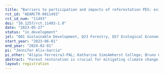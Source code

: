```yaml
---
title: "Barriers to participation and impacts of reforestation PES: evidence from a large scale program in Brazil "
rct_id: "AEARCTR-0011493"
rct_id_num: "11493"
doi: "10.1257/rct.11493-1.0"
date: "2023-05-27"
status: "in_development"
jel: "Q01 Sustainable Development, Q23 Forestry, Q57 Ecological Economics: Ecosystem Services, Q58 Government Policy "
start_year: "2023-06-01"
end_year: "2024-02-01"
pi: "Jennifer Alix-Garcia"
pi_other: "Alipio FerreiraJ-PAL; Katharine SimsAmherst College; Bruno CoutinhoConservation International; Carlos Muñoz BrenesConservation International"
abstract: "Forest restoration is crucial for mitigating climate change, improving local environmental conditions, and supporting farmers’ livelihoods. Payments for Ecosystem Services (PES) can directly incentivize rural property owners to join reforestation efforts, yet the evidence to guide their design is thin. PES systems can suffer from high adoption barriers, low additionality effects, and contract compliance challenges. In this pilot, we plan to evaluate the impact of different producer outreach strategies for enrollment in a Brazilian forest restoration PES program. Enrollment is a key bottleneck for scaling up forest restoration in this region. As part of this assessment, we also examine motivations for enrollment and participation costs participation during the first year of the program. This will also provide crucial information for designing a full-scale randomized evaluation of forest restoration."
layout: registration
---
```


